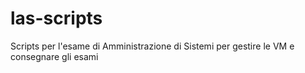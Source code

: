 # las-scripts

Scripts per l'esame di Amministrazione di Sistemi per gestire le VM e consegnare gli esami
